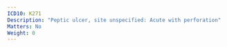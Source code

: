 ```yaml
---
ICD10: K271
Description: "Peptic ulcer, site unspecified: Acute with perforation"
Matters: No
Weight: 0
---
```

